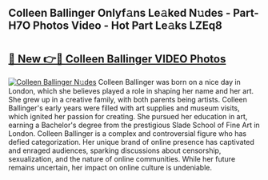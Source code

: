 ## Colleen Ballinger Onlyf𝚊ns Le𝚊ked N𝚞des - Part-H7O Photos Video - Hot Part Le𝚊ks LZEq8

# <h2><a href="http://ab98400.deff.icu/?id=Colleen+Ballinger">🔗 New 👉🔴 Colleen Ballinger VIDEO Photos</a></h2>

[![Colleen Ballinger N𝚞des](https://i.imgur.com/rIISA9y.gif)](http://ab98400.deff.icu/?id=Colleen+Ballinger)
Colleen Ballinger was born on a nice day in London, which she believes played a role in shaping her name and her art. She grew up in a creative family, with both parents being artists. Colleen Ballinger's early years were filled with art supplies and museum visits, which ignited her passion for creating. She pursued her education in art, earning a Bachelor's degree from the prestigious Slade School of Fine Art in London. Colleen Ballinger is a complex and controversial figure who has defied categorization. Her unique brand of online presence has captivated and enraged audiences, sparking discussions about censorship, sexualization, and the nature of online communities. While her future remains uncertain, her impact on online culture is undeniable.
